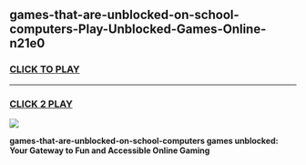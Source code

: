 
## games-that-are-unblocked-on-school-computers-Play-Unblocked-Games-Online-n21e0
<h3>
<a href="https://premium76.site?title=games-that-are-unblocked-on-school-computers&ref=25A">CLICK TO PLAY</a></h3>
<hr>

<h3>
<a href="https://premium76.site?title=games-that-are-unblocked-on-school-computers&ref=25A">CLICK 2 PLAY</a>
  
</h3>

<a href="https://premium76.site?title=games-that-are-unblocked-on-school-computers&ref=25A"><img src="https://clearcache.store/games.png"></a>


**games-that-are-unblocked-on-school-computers games unblocked: Your Gateway to Fun and Accessible Online Gaming**
